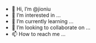 - 👋 Hi, I’m @jioniu
- 👀 I’m interested in ...
- 🌱 I’m currently learning ...
- 💞️ I’m looking to collaborate on ...
- 📫 How to reach me ...

<!---
jioniu/jioniu is a ✨ special ✨ repository because its `README.md` (this file) appears on your GitHub profile.
You can click the Preview link to take a look at your changes.
--->
